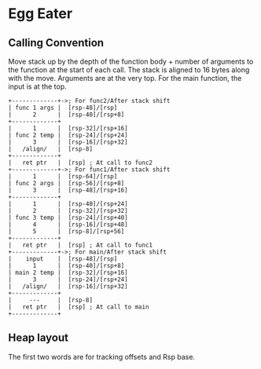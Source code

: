 # Egg Eater

## Calling Convention
Move stack up by the depth of the function body + number of arguments to the function at the start of each call. The stack is aligned to 16 bytes along with the move. Arguments are at the very top. For the main function, the input is at the top.


```
+-------------+->; For func2/After stack shift
| func 1 args |  [rsp-48]/[rsp]
|      2      |  [rsp-40]/[rsp+8]
+-------------+
|      1      |  [rsp-32]/[rsp+16]
| func 2 temp |  [rsp-24]/[rsp+24]
|      3      |  [rsp-16]/[rsp+32]
|   /align/   |  [rsp-8]
+-------------+
|   ret ptr   |  [rsp] ; At call to func2
+-------------+->; For func1/After stack shift
|      1      |  [rsp-64]/[rsp]
| func 2 args |  [rsp-56]/[rsp+8]
|      3      |  [rsp-48]/[rsp+16]
+-------------+
|      1      |  [rsp-40]/[rsp+24]
|      2      |  [rsp-32]/[rsp+32]
| func 3 temp |  [rsp-24]/[rsp+40]
|      4      |  [rsp-16]/[rsp+48]
|      5      |  [rsp-8]/[rsp+56]
+-------------+
|   ret ptr   |  [rsp] ; At call to func1
+-------------+->; For main/After stack shift
|    input    |  [rsp-48]/[rsp]
|      1      |  [rsp-40]/[rsp+8]
| main 2 temp |  [rsp-32]/[rsp+16]
|      3      |  [rsp-24]/[rsp+24]
|   /align/   |  [rsp-16]/[rsp+32]
+-------------+
|     ---     |  [rsp-8]
|   ret ptr   |  [rsp] ; At call to main
+-------------+
```

## Heap layout

The first two words are for tracking offsets and Rsp base.
